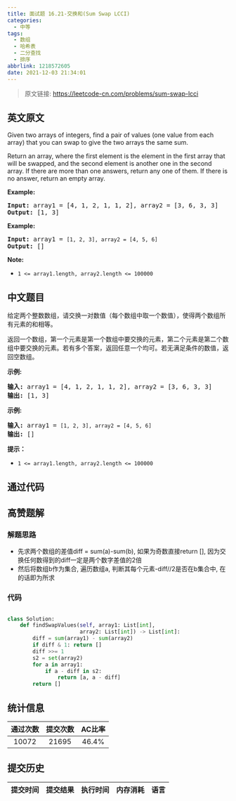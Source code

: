 ```yaml
---
title: 面试题 16.21-交换和(Sum Swap LCCI)
categories:
  - 中等
tags:
  - 数组
  - 哈希表
  - 二分查找
  - 排序
abbrlink: 1218572605
date: 2021-12-03 21:34:01
---
```


> 原文链接: https://leetcode-cn.com/problems/sum-swap-lcci


## 英文原文
<div><p>Given two arrays of integers, find a pair of values (one value from each array) that you can swap to give the two arrays the same sum.</p>

<p>Return an array, where the first element is the element in the first array that will be swapped, and the second element is another one in the second array. If there are more than one answers, return any one of them. If there is no answer, return an empty array.</p>

<p><strong>Example:</strong></p>

<pre>
<strong>Input:</strong> array1 = [4, 1, 2, 1, 1, 2], array2 = [3, 6, 3, 3]
<strong>Output:</strong> [1, 3]
</pre>

<p><strong>Example:</strong></p>

<pre>
<strong>Input:</strong> array1 = <code>[1, 2, 3], array2 = [4, 5, 6]</code>
<strong>Output: </strong>[]</pre>

<p><strong>Note: </strong></p>

<ul>
	<li><code>1 &lt;= array1.length, array2.length &lt;= 100000</code></li>
</ul>
</div>

## 中文题目
<div><p>给定两个整数数组，请交换一对数值（每个数组中取一个数值），使得两个数组所有元素的和相等。</p>

<p>返回一个数组，第一个元素是第一个数组中要交换的元素，第二个元素是第二个数组中要交换的元素。若有多个答案，返回任意一个均可。若无满足条件的数值，返回空数组。</p>

<p><strong>示例:</strong></p>

<pre><strong>输入:</strong> array1 = [4, 1, 2, 1, 1, 2], array2 = [3, 6, 3, 3]
<strong>输出:</strong> [1, 3]
</pre>

<p><strong>示例:</strong></p>

<pre><strong>输入:</strong> array1 = <code>[1, 2, 3], array2 = [4, 5, 6]</code>
<strong>输出: </strong>[]</pre>

<p><strong>提示：</strong></p>

<ul>
	<li><code>1 &lt;= array1.length, array2.length &lt;= 100000</code></li>
</ul>
</div>

## 通过代码
<RecoDemo>
</RecoDemo>


## 高赞题解
### 解题思路
- 先求两个数组的差值diff = sum(a)-sum(b), 如果为奇数直接return [], 因为交换任何数得到的diff一定是两个数字差值的2倍
- 然后将数组b作为集合, 遍历数组a, 判断其每个元素-diff//2是否在b集合中, 在的话即为所求

### 代码

```python

class Solution:
    def findSwapValues(self, array1: List[int],
                       array2: List[int]) -> List[int]:
        diff = sum(array1) - sum(array2)
        if diff & 1: return []
        diff >>= 1
        s2 = set(array2)
        for a in array1:
            if a - diff in s2:
                return [a, a - diff]
        return []
```

## 统计信息
| 通过次数 | 提交次数 | AC比率 |
| :------: | :------: | :------: |
|    10072    |    21695    |   46.4%   |

## 提交历史
| 提交时间 | 提交结果 | 执行时间 |  内存消耗  | 语言 |
| :------: | :------: | :------: | :--------: | :--------: |
